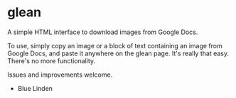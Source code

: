 # glean
A simple HTML interface to download images from Google Docs.

To use, simply copy an image or a block of text containing an image from Google Docs, and paste it anywhere on the glean page. It's really that easy. There's no more functionality.

Issues and improvements welcome. 

- Blue Linden
